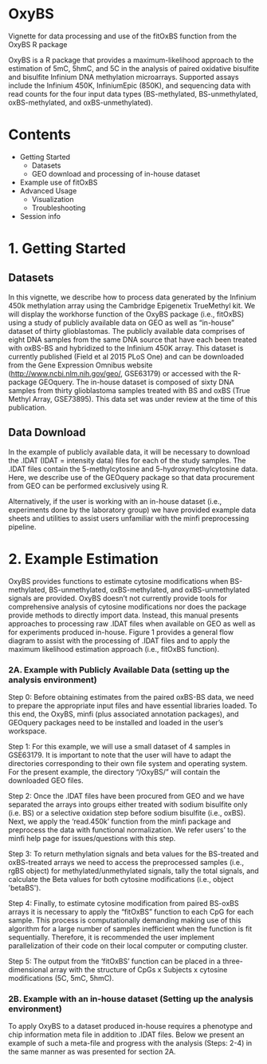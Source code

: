 # OxyBS
Vignette for data processing and use of the fitOxBS function from the OxyBS R package

OxyBS is a R package that provides a maximum-likelihood approach to the estimation of 5mC, 5hmC, and 5C in the analysis of paired oxidative bisulfite and bisulfite Infinium DNA methylation microarrays. Supported assays include the Infinium 450K, InfiniumEpic (850K), and sequencing data with read counts for the four input data types (BS-methylated, BS-unmethylated, oxBS-methylated, and oxBS-unmethylated).

# Contents
* Getting Started
  * Datasets
  * GEO download and processing of in-house dataset
* Example use of fitOxBS
* Advanced Usage 
  * Visualization
  * Troubleshooting
* Session info

# 1. Getting Started
## Datasets
In this vignette, we describe how to process data generated by the Infinium 450k methylation array using the Cambridge Epigenetix TrueMethyl kit. We will display the workhorse function of the OxyBS package (i.e., fitOxBS) using a study of publicly available data on GEO as well as “in-house” dataset of thirty glioblastomas. The publicly available data comprises of eight DNA samples from the same DNA source that have each been treated with oxBS-BS and hybridized to the Infinium 450K array. This dataset is currently published (Field et al 2015 PLoS One) and can be downloaded from the Gene Expression Omnibus website (http://www.ncbi.nlm.nih.gov/geo/, GSE63179) or accessed with the R-package GEOquery. The in-house dataset is composed of sixty DNA samples from thirty glioblastoma samples treated with BS and oxBS (True Methyl Array, GSE73895). This data set was under review at the time of this publication.

## Data Download
In the example of publicly available data, it will be necessary to download the .IDAT (IDAT = intensity data) files for each of the study samples. The .IDAT files contain the 5-methylcytosine and 5-hydroxymethylcytosine data. Here, we describe use of the GEOquery package so that data procurement from GEO can be performed exclusively using R. 

Alternatively, if the user is working with an in-house dataset (i.e., experiments done by the laboratory group) we have provided example data sheets and utilities to assist users unfamiliar with the minfi preprocessing pipeline. 

# 2. Example Estimation
OxyBS provides functions to estimate cytosine modifications when BS-methylated, BS-unmethylated, oxBS-methylated, and oxBS-unmethylated signals are provided. OxyBS doesn’t not currently provide tools for comprehensive analysis of cytosine modifications nor does the package provide methods to directly import data. Instead, this manual presents approaches to processing raw .IDAT files when available on GEO as well as for experiments produced in-house. Figure 1 provides a general flow diagram to assist with the processing of .IDAT files and to apply the maximum likelihood estimation approach (i.e., fitOxBS function).

### 2A. Example with Publicly Available Data (setting up the analysis environment)
Step 0: Before obtaining estimates from the paired oxBS-BS data, we need to prepare the appropriate input files and have essential libraries loaded. To this end, the OxyBS, minfi (plus associated annotation packages), and GEOquery packages need to be installed and loaded in the user’s workspace. 

Step 1: For this example, we will use a small dataset of 4 samples in GSE63179. It is important to note that the user will have to adapt the directories corresponding to their own file system and operating system. For the present example, the directory “/OxyBS/” will contain the downloaded GEO files.

Step 2: Once the .IDAT files have  been procured from GEO and we have separated the arrays into groups either treated with sodium bisulfite only (i.e. BS) or a selective oxidation step before sodium bisulfite (i.e., oxBS). Next, we apply the ‘read.450k’ function from the minfi package and preprocess the data with functional normalization. We refer users’ to the minfi help page for issues/questions with this step.

Step 3: To return methylation signals and beta values for the BS-treated and oxBS-treated arrays we need to access the preprocessed samples (i.e., rgBS object) for methylated/unmethylated signals, tally the total signals, and calculate the Beta values for both cytosine modifications (i.e., object 'betaBS').

Step 4: Finally, to estimate cytosine modification from paired BS-oxBS arrays it is necessary to apply the “fitOxBS” function to each CpG for each sample. This process is computationally demanding making use of this algorithm for a large number of samples inefficient when the function is fit sequentially. Therefore, it is recommended the user implement parallelization of their code on their local computer or computing cluster.

Step 5: The output from the ‘fitOxBS’ function can be placed in a three-dimensional array with the structure of CpGs x Subjects x cytosine modifications (5C, 5mC, 5hmC).

### 2B. Example with an in-house dataset (Setting up the analysis environment)
To apply OxyBS to a dataset produced in-house requires a phenotype and chip information meta file in addition to .IDAT files. Below we present an example of such a meta-file and progress with the analysis (Steps: 2-4) in the same manner as was presented for section 2A.
